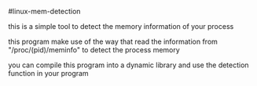 #linux-mem-detection

this is a simple tool to detect the memory information of your process

this program make use of the way that read the information from "/proc/(pid)/meminfo" to detect the process memory 

you can compile this program into a dynamic library and use the detection function in your program


